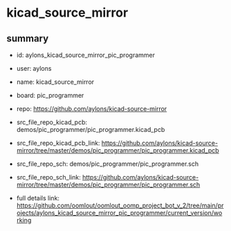 # kicad_source_mirror
 
## summary 
* id: aylons_kicad_source_mirror_pic_programmer
* user: aylons
* name: kicad_source_mirror
* board: pic_programmer
* repo: https://github.com/aylons/kicad-source-mirror
* src_file_repo_kicad_pcb: demos/pic_programmer/pic_programmer.kicad_pcb
* src_file_repo_kicad_pcb_link: https://github.com/aylons/kicad-source-mirror/tree/master/demos/pic_programmer/pic_programmer.kicad_pcb


* src_file_repo_sch: demos/pic_programmer/pic_programmer.sch
* src_file_repo_sch_link: https://github.com/aylons/kicad-source-mirror/tree/master/demos/pic_programmer/pic_programmer.sch
* full details link: https://github.com/oomlout/oomlout_oomp_project_bot_v_2/tree/main/projects/aylons_kicad_source_mirror_pic_programmer/current_version/working  







